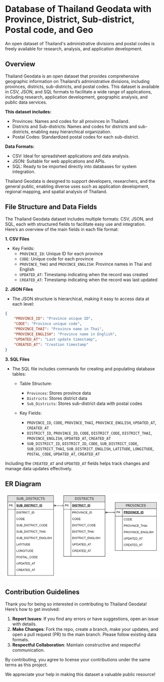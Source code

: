 # Database of Thailand Geodata with Province, District, Sub-district, Postal code, and Geo
An open dataset of Thailand's administrative divisions and postal codes is freely available for research, analysis, and application development.

## Overview
Thailand Geodata is an open dataset that provides comprehensive geographic information on Thailand’s administrative divisions, including provinces, districts, sub-districts, and postal codes. This dataset is available in CSV, JSON, and SQL formats to facilitate a wide range of applications, including research, application development, geographic analysis, and public data services.

**This dataset includes:**

- Provinces: Names and codes for all provinces in Thailand.
- Districts and Sub-districts: Names and codes for districts and sub-districts, enabling easy hierarchical organization.
- Postal Codes: Standardized postal codes for each sub-district.

**Data Formats:**

- CSV: Ideal for spreadsheet applications and data analysis.
- JSON: Suitable for web applications and APIs.
- SQL: Ready to be imported directly into databases for system integration.

Thailand Geodata is designed to support developers, researchers, and the general public, enabling diverse uses such as application development, regional mapping, and spatial analysis of Thailand.

## File Structure and Data Fields
The Thailand Geodata dataset includes multiple formats: CSV, JSON, and SQL, each with structured fields to facilitate easy use and integration. Here’s an overview of the main fields in each file format:

**1. CSV Files**
   - Key Fields:
     - `PROVINCE_ID`: Unique ID for each province
     - `CODE`: Unique code for each province
     - `PROVINCE_THAI` and `PROVINCE_ENGLISH`: Province names in Thai and English
     - `UPDATED_AT`: Timestamp indicating when the record was created
     - `CREATED_AT`: Timestamp indicating when the record was last updated
  
**2. JSON Files**
  - The JSON structure is hierarchical, making it easy to access data at each level:

```json
{
    "PROVINCE_ID": "Province unique ID",
    "CODE": "Province unique code",
    "PROVINCE_THAI": "Province name in Thai",
    "PROVINCE_ENGLISH": "Province name in English",
    "UPDATED_AT": "Last update timestamp",
    "CREATED_AT": "Creation timestamp"
}
```

**3. SQL Files**

- The SQL file includes commands for creating and populating database tables:
  
  - Table Structure:
    - `Provinces`: Stores province data
    - `Districts`: Stores district data
    - `Sub_Districts`: Stores sub-district data with postal codes

  - Key Fields:
    - `PROVINCE_ID`, `CODE`, `PROVINCE_THAI`, `PROVINCE_ENGLISH`, `UPDATED_AT`, `CREATED_AT`
    - `DISTRICT_ID`, `PROVINCE_ID`, `CODE`, `DISTRICT_CODE`, `DISTRICT_THAI`, `PROVINCE_ENGLISH`, `UPDATED_AT`, `CREATED_AT`
    - `SUB_DISTRICT_ID`, `DISTRICT_ID`, `CODE`, `SUB_DISTRICT_CODE`, `SUB_DISTRICT_THAI`, `SUB_DISTRICT_ENGLISH`, `LATITUDE`, `LONGITUDE`, `POSTAL_CODE`, `UPDATED_AT`, `CREATED_AT`
   
Including the `CREATED_AT` and `UPDATED_AT` fields helps track changes and manage data updates effectively.

## ER Diagram
![ER Diagram](/er-diagram/er-diagram.png)

## Contribution Guidelines
Thank you for being so interested in contributing to Thailand Geodata! Here’s how to get involved:

1. **Report Issues**: If you find any errors or have suggestions, open an issue with details.
2. **Make Changes**: Fork the repo, create a branch, make your updates, and open a pull request (PR) to the main branch. Please follow existing data formats.
3. **Respectful Collaboration**: Maintain constructive and respectful communication.

By contributing, you agree to license your contributions under the same terms as this project.

We appreciate your help in making this dataset a valuable public resource!
